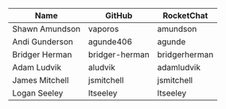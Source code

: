 | Name           | GitHub         | RocketChat    |
| -------------- | -------------- | ------------- |
| Shawn Amundson | vaporos        | amundson      |
| Andi Gunderson | agunde406      | agunde        |
| Bridger Herman | bridger-herman | bridgerherman |
| Adam Ludvik    | aludvik        | adamludvik    |
| James Mitchell | jsmitchell     | jsmitchell    |
| Logan Seeley   | ltseeley       | ltseeley      |
